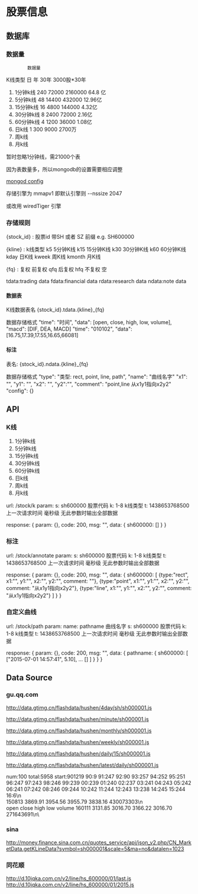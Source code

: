 # 股票信息

## 数据库

### 数据量

            数据量
   K线类型    日   年     30年    3000股*30年
1. 1分钟k线  240  72000 2160000    64.8 亿
2. 5分钟k线   48  14400  432000    12.96亿
3. 15分钟k线  16   4800  144000     4.32亿
4. 30分钟k线   8   2400   72000     2.16亿
5. 60分钟k线   4   1200   36000     1.08亿
6. 日k线       1    300    9000     2700万
7. 周k线
8. 月k线

暂时忽略1分钟线，需21000个表

因为表数量多，所以mongodb的设置需要相应调整

[mongod config](http://docs.mongodb.org/manual/reference/program/mongod/#bin.mongod)

存储引擎为 mmapv1 即默认引擎则
--nssize 2047

或改用 wiredTiger 引擎

### 存储规则

{stock_id} : 股票id
  带SH 或者 SZ 前缀  e.g. SH600000

{kline} : k线类型
  k5 5分钟K线
  k15 15分钟K线
  k30 30分钟K线
  k60 60分钟K线
  kday 日K线
  kweek 周K线
  kmonth 月K线

{fq} : 复权
  前复权 qfq
  后复权 hfq
  不复权 空

tdata:trading data
fdata:financial data
rdata:research data
ndata:note data

#### 数据表

K线数据表名 {stock_id}.tdata.{kline}_{fq}

数据存储格式
"time": "时间",	"data": [open, close, high, low, volume], "macd": [DIF, DEA, MACD]
"time": "010102",	"data": [16.75,17.39,17.55,16.65,66081]

#### 标注

表名: {stock_id}.ndata.{kline}_{fq}

数据存储格式
"type": "类型: rect, point, line, path",
"name": "曲线名字"
"x1": "",
"y1": "",
"x2": "",
"y2":"",
"comment": "point,line 从x1y1指向x2y2"
"config": {}

## API

### K线

1. 1分钟k线
2. 5分钟k线
3. 15分钟k线
4. 30分钟k线
5. 60分钟k线
6. 日k线
7. 周k线
8. 月k线

url: /stock/k
param:
  s: sh600000      股票代码
  k: 1-8           k线类型
  t: 1438653768500 上一次请求时间 毫秒级 无此参数时输出全部数据

response:
{
  param: {},
  code: 200,
  msg: "",
  data: {
    sh600000: []
  }
}

### 标注

url: /stock/annotate
param:
  s: sh600000      股票代码
  k: 1-8           k线类型
  t: 1438653768500 上一次请求时间 毫秒级 无此参数时输出全部数据

response:
{
  param: {},
  code: 200,
  msg: "",
  data: {
    sh600000: [
      {type:"rect", x1:"", y1:"", x2:"", y2:"", comment: ""},
      {type:"point", x1:"", y1:"", x2:"", y2:"", comment: "从x1y1指向x2y2"},
      {type:"line", x1:"", y1:"", x2:"", y2:"", comment: "从x1y1指向x2y2"}
    ]
  }
}

### 自定义曲线

url: /stock/path
param:
  name: pathname   曲线名字
  s: sh600000      股票代码
  k: 1-8           k线类型
  t: 1438653768500 上一次请求时间 毫秒级 无此参数时输出全部数据

response:
{
  param: {},
  code: 200,
  msg: "",
  data: {
    pathname: {
      sh600000: [
        ["2015-07-01 14:57:41", 5.10],
        ...
        []
      ]
    }
  }
}


## Data Source

### gu.qq.com

http://data.gtimg.cn/flashdata/hushen/4day/sh/sh000001.js

http://data.gtimg.cn/flashdata/hushen/minute/sh000001.js

http://data.gtimg.cn/flashdata/hushen/monthly/sh000001.js

http://data.gtimg.cn/flashdata/hushen/weekly/sh000001.js

http://data.gtimg.cn/flashdata/hushen/daily/15/sh000001.js

http://data.gtimg.cn/flashdata/hushen/latest/daily/sh000001.js

num:100 total:5958 start:901219 90:9 91:247 92:90 93:257 94:252 95:251 96:247 97:243 98:246 99:239 00:239 01:240 02:237 03:241 04:243 05:242 06:241 07:242 08:246 09:244 10:242 11:244 12:243 13:238 14:245 15:244 16:6\n\
150813 3869.91 3954.56 3955.79 3838.16 430073303\n\
       open    close   high    low     volume
160111 3131.85 3016.70 3166.22 3016.70 271643691\n\

### sina

http://money.finance.sina.com.cn/quotes_service/api/json_v2.php/CN_MarketData.getKLineData?symbol=sh000001&scale=5&ma=no&datalen=1023


### 同花顺

http://d.10jqka.com.cn/v2/line/hs_600000/01/last.js
http://d.10jqka.com.cn/v2/line/hs_600000/01/2015.js
